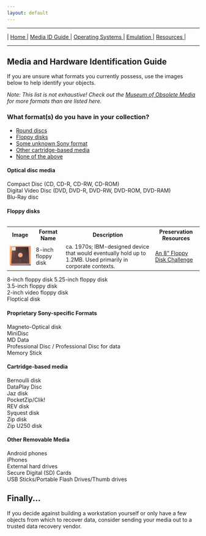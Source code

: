 ```yaml
---
layout: default
---
```

<hr size="10">

| [ Home ](index.html) | [ Media ID Guide ](media_ID.html) | [ Operating Systems ](operating_systems.html) | [ Emulation ](emulators.html) | [ Resources ](resources.html) |
<hr size="10"> 

## Media and Hardware Identification Guide

If you are unsure what formats you currently possess, use the images below to help identify your objects.  

_Note: This list is not exhaustive! Check out the [Museum of Obsolete Media](http://www.obsoletemedia.org/) for more formats than are listed here._  

### What format(s) do you have in your collection?

- <a href="#optical">Round discs</a>
- <a href="#floppy">Floppy disks</a>
- <a href="#sony">Some unknown Sony format</a>
- <a href="#cartridge">Other cartridge-based media</a>
- <a href="#something-else">None of the above</a>

<a name="optical"></a>
#### Optical disc media  
Compact Disc (CD, CD-R, CD-RW, CD-ROM)  
Digital Video Disc (DVD, DVD-R, DVD-RW, DVD-ROM, DVD-RAM)  
Blu-Ray disc   

<a name="floppy"></a>
#### Floppy disks  
<table>
  <table style="width:100%">
  <tr>
    <th>Image</th>
    <th>Format Name</th> 
    <th>Description</th>
    <th>Preservation Resources</th>
  </tr>
  <tr>
    <td><a href="images/full-sized/8inch_floppy.jpg"><img src="images/full-sized/8inch_floppy.jpg" style="width:100px;" title="https://en.wikipedia.org/wiki/Floppy_disk#/media/File:8-inch_floppy_disk_-_IZOT,_Bulgaria.jpg" alt="8-inch floppy"></a></td>
    <td>8-inch floppy disk</td> 
    <td>ca. 1970s; IBM-designed device that would eventually hold up to 1.2MB. Used primarily in corporate contexts.</td>
    <td><a href="http://openpreservation.org/blog/2016/09/01/an-8-floppy-disk-challenge/">An 8" Floppy Disk Challenge</a>
</table>  

8-inch floppy disk
5.25-inch floppy disk  
3.5-inch floppy disk  
2-inch video floppy disk  
Floptical disk

<a name="sony"></a>
#### Proprietary Sony-specific Formats  
Magneto-Optical disk  
MiniDisc  
MD Data  
Professional Disc / Professional Disc for data  
Memory Stick  

<a name="cartridge"></a>
#### Cartridge-based media
Bernoulli disk  
DataPlay Disc  
Jaz disk  
PocketZip/Clik!  
REV disk  
Syquest disk  
Zip disk  
Zip U250 disk

<a name="something-else"></a>
#### Other Removable Media
Android phones  
iPhones  
External hard drives  
Secure Digital (SD) Cards  
USB Sticks/Portable Flash Drives/Thumb drives   

## Finally...
If you decide against building a workstation yourself or only have a few objects from which to recover data, consider sending your media out to a trusted data recovery vendor.
